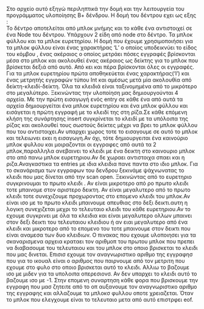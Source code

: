Στο αρχείο αυτό εξηγώ περιληπτικά την δομή και την λειτουργεία του προγράμματος υλοποίησης Β+ δένδρου. Η δομή του δέντρου εχει ως εξης :  
Το δέντρο αποτελείται από μπλοκ μνήμης και το κάθε ένα αντιστοιχεί σε ένα Node του δέντρου. Υπάρχουν 2 είδη από node στο δέντρο. Τα μπλοκ φύλλου και τα μπλοκ ευρετηρίου. Η δομή που έχουμε χρησιμοποιήσει για τα μπλοκ φύλλου είναι ένας χαρακτήρας ‘L’ o οποίος υποδεικνύει το είδος του κόμβου , ένας ακέραιος ο οποίος μετράει πόσες εγγραφές βρίσκονται μέσα στο μπλοκ και ακολουθεί ένας ακέραιος ως δείκτης για το μπλοκ που βρίσκεται δεξιά από αυτό. Από κει και πέρα βρίσκονται όλες οι εγγραφές. Για τα μπλοκ ευρετηρίου πρώτα αποθηκεύεται ένας χαρακτήρας(‘I’) και ένας μετρητής εγγραφών τύπου Int και αμέσως μετά μία ακολουθία από δείκτη-κλειδί-δείκτη. Όλα τα κλειδιά είναι ταξινομημένα από το μικρότερο στο μεγαλύτερο. Ξεκινώντας την υλοποίηση μας δημιουργούνται 4 αρχεία. Με την πρώτη εισαγωγή ενός entry σε κάθε ένα από αυτά τα αρχεία δημιουργείται ένα μπλοκ ευρετηρίου και ένα μπλοκ φύλλου και εισάγεται η πρώτη εγγραφή με το κλειδί της στη ρίζα.Σε κάθε επόμενη κλήση της συνάρτησης insert συγκρίνεται το κλειδί με τα υπόλοιπα της ρίζας και ακολουθεί τους σωστούς δείκτες μέχρι να βρει το μπλοκ φύλλου που του αντιστοιχει.Αν υπαρχει χωρος τοτε το εισαγουμε σε αυτό το μπλοκ και τελειωνει εκει η εισαγωγη.Αν όχι, τότε δημιουργειται ένα καινούριο μπλοκ φυλλου  και μοιραζονται οι εγγραφες από αυτά τα 2 μπλοκ,παραλληλα ανεβαινει το κλειδι με ένα δεικτη στο καινουριο μπλοκ στο από πανω μπλοκ ευρετηριου.Αν δε χωραει αντιστοιχα σπαει και η ριζα.Αναγκαστικα τα entries με ιδια κλειδια πανε παντα στο ιδιο μπλοκ. Για το σκανάρισμα των εγγραφων του δενδρου ξεκινάμε ψάχνωνατας το κλειδι που μας δίνεται από την scan open. Ξεκινώντας από το ευρετηριο συγκρινουμαι το πρωτο κλειδι . Αν είναι μικροτερο από ρο πρωτο κλειδι τοτε μπαινομε στον αριστερο δεικτη. Αν είναι μεγαλυτερο από το πρωτο κλειδι τοτε συνεχιζουμε προχωροντας στο επομενο κλειδι του μπλοκ.Αν είναι ισο με το πρωτο κλειδι μπαινουμε απευθιας στο δεξι δεικτι.αυτη η λογικη συνεχιζεται μεχρι το τελευταιο κλειδι του κάθε ευρετηριου.Αν το εχουμε συγκρινει με όλα τα κλειδια και είναι μεγαλυτερο ολλων μπαινει στον δεξι 
δεικτι του τελευταιου κλειδιου ή αν ειαι μεγαλυτερο από ένα κλειδι και μικροτερο από το επομενο του τοτε μπαινουμε στον δεικτι που είναι αναμεσα των δυο κλειδιων. Ο πινακας που εχουμε υλοποιησει για τα σκαναρισμενα αρχεια κραταει τον αριθμοπ του πρωτου μπλοκ που πρεπει να διαβασουμε του τελευταιου και του μπλοκ στο οποιο βρισκεται το κλειδι που μας δινεται. Επισισ εχουμε τον αναγνωριστικο αριθμο της εγγραφησ που για το ικουαλ είναι ο αριθμος που παιρνουμε από τον μετριτη που εχουμε στο φυλο στο οποιο βρισκεται αυτό το κλειδι. Αλλιω το βαζουμε ισο με μιδεν για τα υπολοιπα οπερεσιονσ. Αν δεν υπαρχει το κλειδι αυτό το βαζουμε ισο με -1. Στην επομενη συναρτηση κάθε φορα που βρισκουμε την εγγραφη που μασ ζητειτε από το οπ αυξανουμε τον αναγνωριστικο αριθμο της εγγραφης και αλλαζουμε τα μπλοκσ φυλλου οποτε χρειαζεται. Όταν το μπλοκ που ελεγχουμε είναι το τελευταιο μετα από αυτό επιστρφει eof. 

